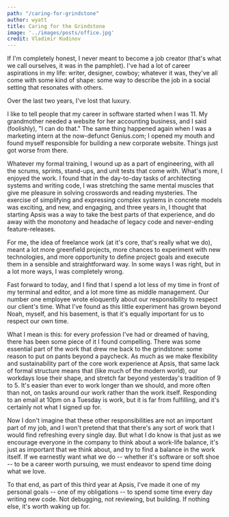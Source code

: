```yaml
---
path: "/caring-for-grindstone"
author: wyatt
title: Caring for the Grindstone
image: '../images/posts/office.jpg'
credit: Vladimir Kudinov
---
```


If I'm completely honest, I never meant to become a job creator (that's what we call ourselves, it was in the pamphlet). I've had a lot of career aspirations in my life: writer, designer, cowboy; whatever it was, they've all come with some kind of shape: some way to describe the job in a social setting that resonates with others.

Over the last two years, I've lost that luxury.

I like to tell people that my career in software started when I was 11. My grandmother needed a website for her accounting business, and I said (foolishly), "I can do that." The same thing happened again when I was a marketing intern at the now-defunct Genius.com; I opened my mouth and found myself responsible for building a new corporate website. Things just got worse from there.

Whatever my formal training, I wound up as a part of engineering, with all the scrums, sprints, stand-ups, and unit tests that come with. What's more, I enjoyed the work. I found that in the day-to-day tasks of architecting systems and writing code, I was stretching the same mental muscles that give me pleasure in solving crosswords and reading mysteries. The exercise of simplifying and expressing complex systems in concrete models was exciting, and new, and engaging, and three years in, I thought that starting Apsis was a way to take the best parts of that experience, and do away with the monotony and headache of legacy code and never-ending feature-releases.

For me, the idea of freelance work (at it's core, that's really what we do), meant a lot more greenfield projects, more chances to experiment with new technologies, and more opportunity to define project goals and execute them in a sensible and straightforward way. In some ways I was right, but in a lot more ways, I was completely wrong.

Fast forward to today, and I find that I spend a lot less of my time in front of my terminal and editor, and a lot more time as middle management. Our number one employee wrote eloquently about our responsibility to respect our client's time. What I've found as this little experiment has grown beyond Noah, myself, and his basement, is that it's equally important for us to respect our own time.

What I mean is this: for every profession I've had or dreamed of having, there has been some piece of it I found compelling. There was some essential part of the work that drew me back to the grindstone: some reason to put on pants beyond a paycheck. As much as we make flexibility and sustainability part of the core work experience at Apsis, that same lack of formal structure means that (like much of the modern world), our workdays lose their shape, and stretch far beyond yesterday's tradition of 9 to 5. It's easier than ever to work longer than we should, and more often than not, on tasks around our work rather than the work itself. Responding to an email at 10pm on a Tuesday is work, but it is far from fulfilling, and it's certainly not what I signed up for.

Now I don't imagine that these other responsibilities are not an important part of my job, and I won't pretend that that there's any sort of work that I would find refreshing every single day. But what I do know is that just as we encourage everyone in the company to think about a work-life balance, it's just as important that we think about, and try to find a balance in the work itself. If we earnestly want what we do -- whether it's software or soft shoe -- to be a career worth pursuing, we must endeavor to spend time doing what we love.

To that end, as part of this third year at Apsis, I've made it one of my personal goals -- one of my obligations -- to spend some time every day writing new code. Not debugging, not reviewing, but building. If nothing else, it's worth waking up for.
